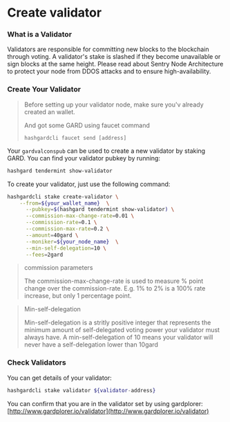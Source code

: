 # Create validator

### What is a Validator

Validators are responsible for committing new blocks to the blockchain through voting.
A validator's stake is slashed if they become unavailable or sign blocks at the same height.
Please read about Sentry Node Architecture to protect your node from DDOS attacks and to ensure high-availability.

### Create Your Validator

> Before setting up your validator node, make sure you'v already created an wallet.
>
> And got some GARD using faucet command
>
> ```plain
> hashgardcli faucet send [address]
> ```
>
>

Your `gardvalconspub` can be used to create a new validator by staking GARD. You can find your validator pubkey by running:

```bash
hashgard tendermint show-validator
```

To create your validator, just use the following command:

```bash
hashgardcli stake create-validator \
    --from=${your_wallet_name}  \
	  --pubkey=$(hashgard tendermint show-validator) \
	  --commission-max-change-rate=0.01 \
	  --commission-rate=0.1 \
	  --commission-max-rate=0.2 \
	  --amount=40gard \
	  --moniker=${your_node_name}  \
	  --min-self-delegation=10 \
	  --fees=2gard
```

> commission parameters
>
> The commission-max-change-rate is used to measure % point change over the commission-rate.
> E.g. 1% to 2% is a 100% rate increase, but only 1 percentage point.

> Min-self-delegation
>
> Min-self-delegation is a stritly positive integer that represents the minimum amount of self-delegated voting power your validator must always have.
> A min-self-delegation of 10 means your validator will never have a self-delegation lower than 10gard

### Check Validators

You can get details of your validator:

```bash
hashgardcli stake validator ${validator-address}
```

You can confirm that you are in the validator set by using gardplorer:
[http://www.gardplorer.io/validator](http://www.gardplorer.io/validator)
